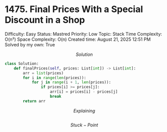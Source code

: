 # 1475. Final Prices With a Special Discount in a Shop

Difficulty: Easy
Status: Mastred
Priority: Low
Topic: Stack
Time Complexity: O(n²)
Space Complexity: O(n)
Created time: August 21, 2025 12:51 PM
Solved by my own: True

$$
Solution
$$

```python
class Solution:
    def finalPrices(self, prices: List[int]) -> List[int]:
        arr = list(prices)
        for i in range(len(prices)):
            for j in range(i + 1, len(prices)):
                if prices[i] >= prices[j]:
                    arr[i] = prices[i] - prices[j]
                    break
        return arr
```

$$
Explaining
$$

```

```

$$
Stuck-Point
$$

```

```